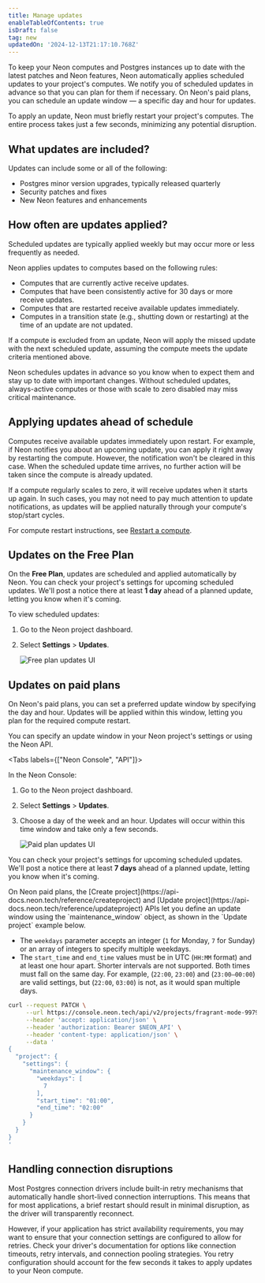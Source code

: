 ```yaml
---
title: Manage updates
enableTableOfContents: true
isDraft: false
tag: new
updatedOn: '2024-12-13T21:17:10.768Z'
---
```


<FeatureBeta />

To keep your Neon computes and Postgres instances up to date with the latest patches and Neon features, Neon automatically applies scheduled updates to your project's computes. We notify you of scheduled updates in advance so that you can plan for them if necessary. On Neon's paid plans, you can schedule an update window — a specific day and hour for updates.

To apply an update, Neon must briefly restart your project's computes. The entire process takes just a few seconds, minimizing any potential disruption.

## What updates are included?

Updates can include some or all of the following:

- Postgres minor version upgrades, typically released quarterly
- Security patches and fixes
- New Neon features and enhancements

## How often are updates applied?

Scheduled updates are typically applied weekly but may occur more or less frequently as needed.

Neon applies updates to computes based on the following rules:

- Computes that are currently active receive updates.
- Computes that have been consistently active for 30 days or more receive updates.
- Computes that are restarted receive available updates immediately.
- Computes in a transition state (e.g., shutting down or restarting) at the time of an update are not updated.

If a compute is excluded from an update, Neon will apply the missed update with the next scheduled update, assuming the compute meets the update criteria mentioned above.

<Admonition type="note" title="Regular updates keep your database healthy">
Neon schedules updates in advance so you know when to expect them and stay up to date with important changes. Without scheduled updates, always-active computes or those with scale to zero disabled may miss critical maintenance.
</Admonition>

## Applying updates ahead of schedule

Computes receive available updates immediately upon restart. For example, if Neon notifies you about an upcoming update, you can apply it right away by restarting the compute. However, the notification won't be cleared in this case. When the scheduled update time arrives, no further action will be taken since the compute is already updated.

If a compute regularly scales to zero, it will receive updates when it starts up again. In such cases, you may not need to pay much attention to update notifications, as updates will be applied naturally through your compute's stop/start cycles.

For compute restart instructions, see [Restart a compute](/docs/manage/endpoints#restart-a-compute).

## Updates on the Free Plan

On the **Free Plan**, updates are scheduled and applied automatically by Neon. You can check your project's settings for upcoming scheduled updates. We'll post a notice there at least **1 day** ahead of a planned update, letting you know when it's coming.

To view scheduled updates:

1. Go to the Neon project dashboard.
2. Select **Settings** > **Updates**.

   ![Free plan updates UI](/docs/manage/free_plan_updates.png)

## Updates on paid plans

On Neon's paid plans, you can set a preferred update window by specifying the day and hour. Updates will be applied within this window, letting you plan for the required compute restart.

You can specify an update window in your Neon project's settings or using the Neon API.

<Tabs labels={["Neon Console", "API"]}>

<TabItem>
In the Neon Console:

1. Go to the Neon project dashboard.
2. Select **Settings** > **Updates**.
3. Choose a day of the week and an hour. Updates will occur within this time window and take only a few seconds.

   ![Paid plan updates UI](/docs/manage/paid_plan_updates.png)

You can check your project's settings for upcoming scheduled updates. We'll post a notice there at least **7 days** ahead of a planned update, letting you know when it's coming.

</TabItem>

<TabItem>
On Neon paid plans, the [Create project](https://api-docs.neon.tech/reference/createproject) and [Update project](https://api-docs.neon.tech/reference/updateproject) APIs let you define an update window using the `maintenance_window` object, as shown in the `Update project` example below.

- The `weekdays` parameter accepts an integer (`1` for Monday, `7` for Sunday) or an array of integers to specify multiple weekdays.
- The `start_time` and `end_time` values must be in UTC (`HH:MM` format) and at least one hour apart. Shorter intervals are not supported. Both times must fall on the same day. For example, (`22:00`, `23:00`) and (`23:00–00:00`) are valid settings, but (`22:00`, `03:00`) is not, as it would span multiple days.

```bash
curl --request PATCH \
     --url https://console.neon.tech/api/v2/projects/fragrant-mode-99795914 \
     --header 'accept: application/json' \
     --header 'authorization: Bearer $NEON_API' \
     --header 'content-type: application/json' \
     --data '
{
  "project": {
    "settings": {
      "maintenance_window": {
        "weekdays": [
          7
        ],
        "start_time": "01:00",
        "end_time": "02:00"
      }
    }
  }
}
'
```

</TabItem>

</Tabs>

## Handling connection disruptions

Most Postgres connection drivers include built-in retry mechanisms that automatically handle short-lived connection interruptions. This means that for most applications, a brief restart should result in minimal disruption, as the driver will transparently reconnect.

However, if your application has strict availability requirements, you may want to ensure that your connection settings are configured to allow for retries. Check your driver's documentation for options like connection timeouts, retry intervals, and connection pooling strategies. You retry configuration should account for the few seconds it takes to apply updates to your Neon compute.

<NeedHelp/>
